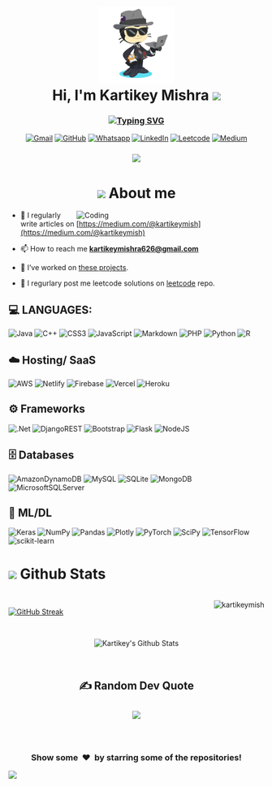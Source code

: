 <h1 align="center">
<img src="https://github.com/KartikeyMish/KartikeyMish/blob/main/octocat-1688584161631.png" width="150px">
<br>Hi, I'm Kartikey Mishra <img src="https://media.giphy.com/media/hvRJCLFzcasrR4ia7z/giphy.gif" width="35"></h1> 
<h3 align="center">
  <a href="https://git.io/typing-svg"><img src="https://readme-typing-svg.demolab.com?font=Fira+Code&pause=1000&color=CC07F7&center=true&vCenter=true&width=435&lines=I+am+a+Software+Developer+;I+am+a+Data+Scientist+;I+am+a+Data+Analyst" alt="Typing SVG" /></a></h3> 
<p align="center">
    <a href="mailto:kartikey.mishra626@gmail.com"><img img="" src="https://img.shields.io/badge/gmail-%23EA4335.svg?style=plastic&amp;logo=gmail&amp;logoColor=white" alt="Gmail"></a>
    <a href="https://github.com/kartikeymish"><img src="https://img.shields.io/badge/github-%23181717.svg?style=plastic&amp;logo=github&amp;logoColor=white" alt="GitHub"></a>
    <a href="https://wa.me/+919369244056"><img src="https://img.shields.io/badge/whatsapp-%2325D366.svg?style=plastic&amp;logo=whatsapp&amp;logoColor=white" alt="Whatsapp"></a>
    <a href="https://www.linkedin.com/in/kartikeymish/"><img src="https://img.shields.io/badge/linkedin-%230A66C2.svg?style=plastic&amp;logo=linkedin&amp;logoColor=white" alt="LinkedIn"></a>
  <a href="https://www.leetcode.com/kartikeymish/"><img alt="Leetcode" src="https://img.shields.io/badge/leetcode%20-%23FFA116.svg?style=plastic&amp;logo=leetcode&amp;logoColor=black"></a>
    <a href="https://medium.com/@kartikeymish"><img alt="Medium" src="https://img.shields.io/badge/Medium-12100E?logo=medium&logoColor=white"></a>
</p>  
<h3 align="center">
  
  ![](https://komarev.com/ghpvc/?username=kartikeymish&style=for-the-badge&color=blueviolet)  
</h3>



<h1 align="center">
  <img src="https://github.com/7oSkaaa/7oSkaaa/blob/main/Images/about_me.gif?raw=true" width="50px"> About me <tab>
</h1>




<img align="right" alt="Coding" width="370" src="https://images.squarespace-cdn.com/content/v1/5769fc401b631bab1addb2ab/1541580611624-TE64QGKRJG8SWAIUS7NS/ke17ZwdGBToddI8pDm48kPoswlzjSVMM-SxOp7CV59BZw-zPPgdn4jUwVcJE1ZvWQUxwkmyExglNqGp0IvTJZamWLI2zvYWH8K3-s_4yszcp2ryTI0HqTOaaUohrI8PI6FXy8c9PWtBlqAVlUS5izpdcIXDZqDYvprRqZ29Pw0o/coding-freak.gif">


- 📝 I regularly write articles on [https://medium.com/@kartikeymish](https://medium.com/@kartikeymish)

- 📫 How to reach me **kartikeymishra626@gmail.com**

- 🔭 I’ve worked on [these projects](https://github.com/KartikeyMish/Projects).

- 📖 I regurlary post me leetcode solutions on [leetcode](https://github.com/KartikeyMish/leetcode) repo.


## 💻 LANGUAGES:
 ![Java](https://img.shields.io/badge/java-%23ED8B00.svg?style=for-the-badge&logo=java&logoColor=white) ![C++](https://img.shields.io/badge/c++-%2300599C.svg?style=for-the-badge&logo=c%2B%2B&logoColor=white) ![CSS3](https://img.shields.io/badge/css3-%231572B6.svg?style=for-the-badge&logo=css3&logoColor=white) ![JavaScript](https://img.shields.io/badge/javascript-%23323330.svg?style=for-the-badge&logo=javascript&logoColor=%23F7DF1E) ![Markdown](https://img.shields.io/badge/markdown-%23000000.svg?style=for-the-badge&logo=markdown&logoColor=white) ![PHP](https://img.shields.io/badge/php-%23777BB4.svg?style=for-the-badge&logo=php&logoColor=white) ![Python](https://img.shields.io/badge/python-3670A0?style=for-the-badge&logo=python&logoColor=ffdd54) ![R](https://img.shields.io/badge/r-%23276DC3.svg?style=for-the-badge&logo=r&logoColor=white) 
## ☁️ Hosting/ SaaS 
![AWS](https://img.shields.io/badge/AWS-%23FF9900.svg?style=for-the-badge&logo=amazon-aws&logoColor=white) ![Netlify](https://img.shields.io/badge/netlify-%23000000.svg?style=for-the-badge&logo=netlify&logoColor=#00C7B7) ![Firebase](https://img.shields.io/badge/firebase-%23039BE5.svg?style=for-the-badge&logo=firebase)  ![Vercel](https://img.shields.io/badge/vercel-%23000000.svg?style=for-the-badge&logo=vercel&logoColor=white) ![Heroku](https://img.shields.io/badge/heroku-%23430098.svg?style=for-the-badge&logo=heroku&logoColor=white)
## ⚙️ Frameworks 
![.Net](https://img.shields.io/badge/.NET-5C2D91?style=for-the-badge&logo=.net&logoColor=white) ![DjangoREST](https://img.shields.io/badge/DJANGO-REST-ff1709?style=for-the-badge&logo=django&logoColor=white&color=ff1709&labelColor=gray) ![Bootstrap](https://img.shields.io/badge/bootstrap-%23563D7C.svg?style=for-the-badge&logo=bootstrap&logoColor=white) ![Flask](https://img.shields.io/badge/flask-%23000.svg?style=for-the-badge&logo=flask&logoColor=white) ![NodeJS](https://img.shields.io/badge/node.js-6DA55F?style=for-the-badge&logo=node.js&logoColor=white) 

## 🗄️ Databases
![AmazonDynamoDB](https://img.shields.io/badge/Amazon%20DynamoDB-4053D6?style=for-the-badge&logo=Amazon%20DynamoDB&logoColor=white) ![MySQL](https://img.shields.io/badge/mysql-%2300f.svg?style=for-the-badge&logo=mysql&logoColor=white) ![SQLite](https://img.shields.io/badge/sqlite-%2307405e.svg?style=for-the-badge&logo=sqlite&logoColor=white) ![MongoDB](https://img.shields.io/badge/MongoDB-%234ea94b.svg?style=for-the-badge&logo=mongodb&logoColor=white) ![MicrosoftSQLServer](https://img.shields.io/badge/Microsoft%20SQL%20Sever-CC2927?style=for-the-badge&logo=microsoft%20sql%20server&logoColor=white) 

## 🧠 ML/DL
![Keras](https://img.shields.io/badge/Keras-%23D00000.svg?style=for-the-badge&logo=Keras&logoColor=white) ![NumPy](https://img.shields.io/badge/numpy-%23013243.svg?style=for-the-badge&logo=numpy&logoColor=white) ![Pandas](https://img.shields.io/badge/pandas-%23150458.svg?style=for-the-badge&logo=pandas&logoColor=white) ![Plotly](https://img.shields.io/badge/Plotly-%233F4F75.svg?style=for-the-badge&logo=plotly&logoColor=white) ![PyTorch](https://img.shields.io/badge/PyTorch-%23EE4C2C.svg?style=for-the-badge&logo=PyTorch&logoColor=white) ![SciPy](https://img.shields.io/badge/SciPy-%230C55A5.svg?style=for-the-badge&logo=scipy&logoColor=%white) ![TensorFlow](https://img.shields.io/badge/TensorFlow-%23FF6F00.svg?style=for-the-badge&logo=TensorFlow&logoColor=white) ![scikit-learn](https://img.shields.io/badge/scikit--learn-%23F7931E.svg?style=for-the-badge&logo=scikit-learn&logoColor=white)


# <img src="https://github.com/7oSkaaa/7oSkaaa/blob/main/Images/Statistics.gif?raw=true" width="50px"> Github Stats
<br>
<img src="https://github-readme-stats.vercel.app/api/top-langs?username=kartikeymish&show_icons=true&locale=en&layout=compact&theme=dark" alt="kartikeymish" align="right" />
  
[![GitHub Streak](https://streak-stats.demolab.com?user=kartikeymish&theme=highcontrast&exclude_days=Thu)](https://git.io/streak-stats)




<br>

<p align = "center"><img src="https://github-readme-stats.sumanth-talluri.vercel.app/api?username=kartikeymish&show_icons=true&title_color=fff&icon_color=79ff97&text_color=efefef&bg_color=24292e" alt="Kartikey's Github Stats" width="60%"></p>

<br>
<h2 align = "center">
  
✍️ Random Dev Quote<br><br>
![](https://quotes-github-readme.vercel.app/api?type=horizontal&theme=radical)
</h2>
<br>

<div align="center">
<h3 align="center">Show some &nbsp;❤️&nbsp; by starring some of the repositories!</h3>
</div><img src="https://github.com/punitkmryh/punitkmryh/blob/master/wave.svg" />

